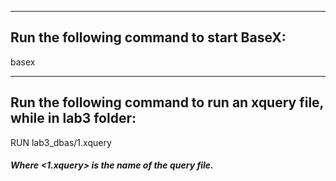 ________________________________________________________________________
## Run the following command to start BaseX:

basex

________________________________________________________________________
## Run the following command to run an xquery file, while in lab3 folder:

RUN lab3_dbas/1.xquery


##### Where <1.xquery> is the name of the query file.

